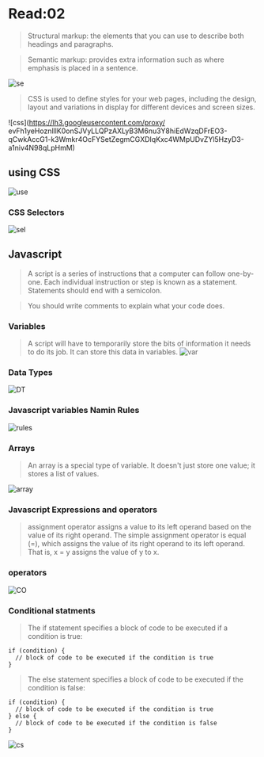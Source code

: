 # Read:02

>Structural markup: the elements that you can use to describe both headings and paragraphs.


>Semantic markup: provides extra information such as where emphasis is placed in a sentence.

![se](https://image.slidesharecdn.com/html5tutorialforbeginners-140117032126-phpapp01/95/html5-tutorial-for-beginners-44-638.jpg?cb=1389928989)

> CSS is used to define styles for your web pages, including the design, layout and variations in display for different devices and screen sizes.

![css](https://lh3.googleusercontent.com/proxy/
evFh1yeHoznlllK0onSJVyLLQPzAXLyB3M6nu3Y8hiEdWzqDFrEO3-qCwkAccG1-k3Wmkr4OcFYSetZegmCGXDIqKxc4WMpUDvZYl5HzyD3-a1niv4N98qLpHmM)

## using CSS

![use](https://www.bitdegree.org/learn/storage/media/images/8c4493d3-110c-4a95-8b70-7626ce2d2f4e.jpg)

### CSS Selectors
![sel](vhttps://i.pinimg.com/originals/bc/97/96/bc97965579512f8a6d2303934f599c65.png)

## Javascript
> A script is a series of instructions that a computer can follow one-by-one. Each individual instruction or step is known as a statement. Statements should end with a semicolon.

>You should write comments to explain what your code does.

### Variables

>A script will have to temporarily store the bits of information it
needs to do its job. It can store this data in variables.
![var](https://miro.medium.com/max/734/1*IKWdLy1iqPGcVgaYZDlhvg.png)

### Data Types

![DT](https://www.supinfo.com/articles/resources/231580/5418/1.png)

### Javascript variables Namin Rules

![rules](https://www.google.com/url?sa=i&url=https%3A%2F%2Fslideplayer.com%2Fslide%2F10568090%2F&psig=AOvVaw1VYVBQ43dKXYeZG4L4RxKB&ust=1588458195462000&source=images&cd=vfe&ved=0CAIQjRxqFwoTCKCg_obak-kCFQAAAAAdAAAAABAK)

### Arrays

> An array is a special type of variable. It doesn't just store one value; it stores a list of values.

![array](https://image.slidesharecdn.com/oojs-1229037721986393-1/95/beginning-objectoriented-javascript-18-728.jpg?cb=1229139637)

### Javascript Expressions and operators

>assignment operator assigns a value to its left operand based on the value of its right operand. The simple assignment operator is equal (=), which assigns the value of its right operand to its left operand. That is, x = y assigns the value of y to x.

### operators

![CO](https://lh3.googleusercontent.com/proxy/7b4yVjsOoEW0bXhzJPPXZtLFQwmX_iXzyyJ4wCqLAOpJht-IdqyeN8HuEMYOjGxaalhxdV3YvF-_sL58kwpaaR60AulyzXBAO9K7L3Xd)

### Conditional statments
> The if statement specifies a block of code to be executed if a condition is true:

~~~~
if (condition) {
  // block of code to be executed if the condition is true
}
~~~~

>The else statement specifies a block of code to be executed if the condition is false:

~~~~
if (condition) {
  // block of code to be executed if the condition is true
} else {
  // block of code to be executed if the condition is false
}
~~~~

![cs](https://cdn.javascripttutorial.net/wp-content/uploads/2016/08/JavaScript-if-else-statment.png)

